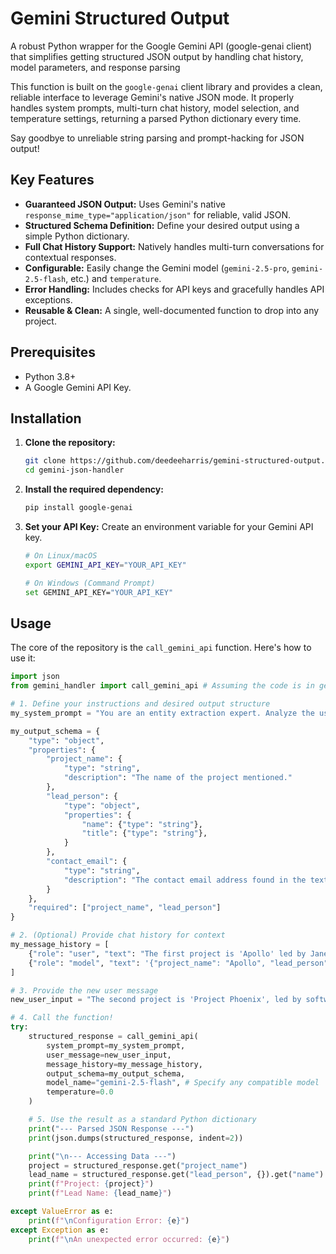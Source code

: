 # Gemini Structured Output
A robust Python wrapper for the Google Gemini API (google-genai client) that simplifies getting structured JSON output by handling chat history, model parameters, and response parsing

This function is built on the `google-genai` client library and provides a clean, reliable interface to leverage Gemini's native JSON mode. It properly handles system prompts, multi-turn chat history, model selection, and temperature settings, returning a parsed Python dictionary every time.

Say goodbye to unreliable string parsing and prompt-hacking for JSON output!

## Key Features

- **Guaranteed JSON Output:** Uses Gemini's native `response_mime_type="application/json"` for reliable, valid JSON.
- **Structured Schema Definition:** Define your desired output using a simple Python dictionary.
- **Full Chat History Support:** Natively handles multi-turn conversations for contextual responses.
- **Configurable:** Easily change the Gemini model (`gemini-2.5-pro`, `gemini-2.5-flash`, etc.) and `temperature`.
- **Error Handling:** Includes checks for API keys and gracefully handles API exceptions.
- **Reusable & Clean:** A single, well-documented function to drop into any project.

## Prerequisites

- Python 3.8+
- A Google Gemini API Key.

## Installation

1.  **Clone the repository:**
    ```bash
    git clone https://github.com/deedeeharris/gemini-structured-output.git
    cd gemini-json-handler
    ```

2.  **Install the required dependency:**
    ```bash
    pip install google-genai
    ```

3.  **Set your API Key:**
    Create an environment variable for your Gemini API key.
    ```bash
    # On Linux/macOS
    export GEMINI_API_KEY="YOUR_API_KEY"

    # On Windows (Command Prompt)
    set GEMINI_API_KEY="YOUR_API_KEY"
    ```

## Usage

The core of the repository is the `call_gemini_api` function. Here's how to use it:

```python
import json
from gemini_handler import call_gemini_api # Assuming the code is in gemini_handler.py

# 1. Define your instructions and desired output structure
my_system_prompt = "You are an entity extraction expert. Analyze the user's text and extract key information into a structured JSON format."

my_output_schema = {
    "type": "object",
    "properties": {
        "project_name": {
            "type": "string",
            "description": "The name of the project mentioned."
        },
        "lead_person": {
            "type": "object",
            "properties": {
                "name": {"type": "string"},
                "title": {"type": "string"},
            }
        },
        "contact_email": {
            "type": "string",
            "description": "The contact email address found in the text."
        }
    },
    "required": ["project_name", "lead_person"]
}

# 2. (Optional) Provide chat history for context
my_message_history = [
    {"role": "user", "text": "The first project is 'Apollo' led by Jane Smith."},
    {"role": "model", "text": '{"project_name": "Apollo", "lead_person": {"name": "Jane Smith", "title": null}, "contact_email": null}'}
]

# 3. Provide the new user message
new_user_input = "The second project is 'Project Phoenix', led by software engineer John Doe. His email is john.doe@example.com."

# 4. Call the function!
try:
    structured_response = call_gemini_api(
        system_prompt=my_system_prompt,
        user_message=new_user_input,
        message_history=my_message_history,
        output_schema=my_output_schema,
        model_name="gemini-2.5-flash", # Specify any compatible model
        temperature=0.0
    )

    # 5. Use the result as a standard Python dictionary
    print("--- Parsed JSON Response ---")
    print(json.dumps(structured_response, indent=2))

    print("\n--- Accessing Data ---")
    project = structured_response.get("project_name")
    lead_name = structured_response.get("lead_person", {}).get("name")
    print(f"Project: {project}")
    print(f"Lead Name: {lead_name}")

except ValueError as e:
    print(f"\nConfiguration Error: {e}")
except Exception as e:
    print(f"\nAn unexpected error occurred: {e}")
